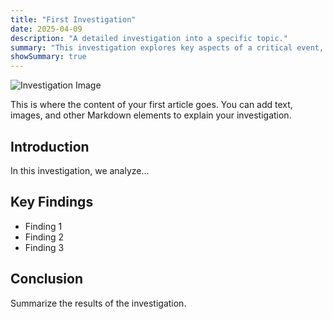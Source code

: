 ```yaml
---
title: "First Investigation"
date: 2025-04-09
description: "A detailed investigation into a specific topic."
summary: "This investigation explores key aspects of a critical event, analyzing all available evidence to uncover the truth."
showSummary: true
---
```


![Investigation Image](/images/firstinvestigation.jpg)

This is where the content of your first article goes. You can add text, images, and other Markdown elements to explain your investigation.

## Introduction

In this investigation, we analyze...

## Key Findings

- Finding 1
- Finding 2
- Finding 3

## Conclusion

Summarize the results of the investigation.
